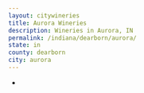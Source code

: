 ```yaml
---
layout: citywineries
title: Aurora Wineries
description: Wineries in Aurora, IN
permalink: /indiana/dearborn/aurora/
state: in
county: dearborn
city: aurora
---
```

-
